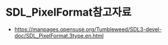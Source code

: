 # SDL_PixelFormat참고자료
- https://manpages.opensuse.org/Tumbleweed/SDL3-devel-doc/SDL_PixelFormat.3type.en.html

```bash

```

